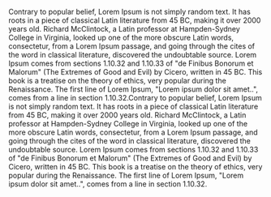 Contrary to popular belief, Lorem Ipsum is not simply random text. It has roots in a piece of classical Latin 
literature from 45 BC, making it over 2000 years old. Richard McClintock, a Latin professor at Hampden-Sydney College in Virginia, looked up one of the more obscure Latin words, consectetur, from a Lorem Ipsum passage, and 
going through the cites of the word in classical literature, discovered the undoubtable source. Lorem Ipsum comes from sections 1.10.32 and 1.10.33 of "de Finibus Bonorum et Malorum" (The Extremes of Good and Evil) by Cicero, 
written in 45 BC. This book is a treatise on the theory of ethics, very popular during the Renaissance. The first line of Lorem Ipsum, "Lorem ipsum dolor sit amet..", comes from a line in section 1.10.32.Contrary to popular 
belief, Lorem Ipsum is not simply random text. It has roots in a piece of classical Latin literature from 45 BC, 
making it over 2000 years old. Richard McClintock, a Latin professor at Hampden-Sydney College in Virginia, looked 
up one of the more obscure Latin words, consectetur, from a Lorem Ipsum passage, and going through the cites of the 
word in classical literature, discovered the undoubtable source. Lorem Ipsum comes from sections 1.10.32 and 1.10.33 
of "de Finibus Bonorum et Malorum" (The Extremes of Good and Evil) by Cicero, written in 45 BC. This book is a 
treatise on the theory of ethics, very popular during the Renaissance. The first line of Lorem Ipsum, "Lorem ipsum 
dolor sit amet..", comes from a line in section 1.10.32.